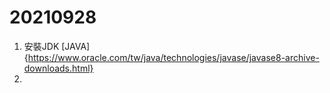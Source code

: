 # 20210928
1. 安裝JDK [JAVA]{https://www.oracle.com/tw/java/technologies/javase/javase8-archive-downloads.html}
2. 
